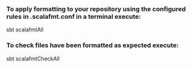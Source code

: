 ### To apply formatting to your repository using the configured rules in .scalafmt.conf in a terminal execute:

sbt scalafmtAll

### To check files have been formatted as expected execute:

sbt scalafmtCheckAll